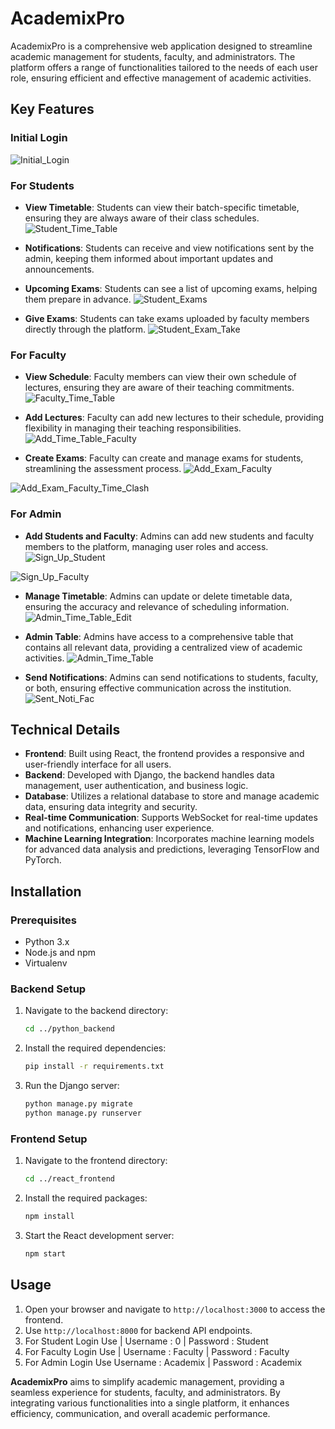 # AcademixPro

AcademixPro is a comprehensive web application designed to streamline academic management for students, faculty, and administrators. The platform offers a range of functionalities tailored to the needs of each user role, ensuring efficient and effective management of academic activities.

## Key Features

### Initial Login
![Initial_Login](https://github.com/user-attachments/assets/71d7c2e9-dcf5-4bfd-a682-697442ea5828)

### For Students
- **View Timetable**: Students can view their batch-specific timetable, ensuring they are always aware of their class schedules.
![Student_Time_Table](https://github.com/user-attachments/assets/d6001124-95f7-44e6-a537-61466acbcb33)

- **Notifications**: Students can receive and view notifications sent by the admin, keeping them informed about important updates and announcements.

- **Upcoming Exams**: Students can see a list of upcoming exams, helping them prepare in advance.
![Student_Exams](https://github.com/user-attachments/assets/a6737d21-3542-4731-8c5c-7a8da8bfbace)

- **Give Exams**: Students can take exams uploaded by faculty members directly through the platform.
![Student_Exam_Take](https://github.com/user-attachments/assets/5fe55edc-c890-4fe6-a179-022b18a7a20a)

### For Faculty
- **View Schedule**: Faculty members can view their own schedule of lectures, ensuring they are aware of their teaching commitments.
![Faculty_Time_Table](https://github.com/user-attachments/assets/06fed4e3-907f-4f68-b945-fa6b8d6aa841)

- **Add Lectures**: Faculty can add new lectures to their schedule, providing flexibility in managing their teaching responsibilities.
![Add_Time_Table_Faculty](https://github.com/user-attachments/assets/fad0ee92-2050-4c03-88ea-3d3a0fa58749)

- **Create Exams**: Faculty can create and manage exams for students, streamlining the assessment process.
![Add_Exam_Faculty](https://github.com/user-attachments/assets/d38bab93-0dd3-4bd4-b2b6-b256f99e55b9)

![Add_Exam_Faculty_Time_Clash](https://github.com/user-attachments/assets/6bb0ee2a-0b5b-47af-a6fd-b886d9688246)

### For Admin
- **Add Students and Faculty**: Admins can add new students and faculty members to the platform, managing user roles and access.
![Sign_Up_Student](https://github.com/user-attachments/assets/1c43f30b-9641-40c7-bda4-157859800c55)

![Sign_Up_Faculty](https://github.com/user-attachments/assets/a75a4775-4d7d-40ca-9ca8-cb3745dd0e28)

- **Manage Timetable**: Admins can update or delete timetable data, ensuring the accuracy and relevance of scheduling information.
![Admin_Time_Table_Edit](https://github.com/user-attachments/assets/5e5fc9ac-2495-4dee-a54f-2e3f2ecfb426)

- **Admin Table**: Admins have access to a comprehensive table that contains all relevant data, providing a centralized view of academic activities.
![Admin_Time_Table](https://github.com/user-attachments/assets/27a9cd44-e84a-4e4b-bdfa-ab9868716eb8)

- **Send Notifications**: Admins can send notifications to students, faculty, or both, ensuring effective communication across the institution.
![Sent_Noti_Fac](https://github.com/user-attachments/assets/e0540609-a465-4781-b124-82f3b04310b7)

## Technical Details

- **Frontend**: Built using React, the frontend provides a responsive and user-friendly interface for all users.
- **Backend**: Developed with Django, the backend handles data management, user authentication, and business logic.
- **Database**: Utilizes a relational database to store and manage academic data, ensuring data integrity and security.
- **Real-time Communication**: Supports WebSocket for real-time updates and notifications, enhancing user experience.
- **Machine Learning Integration**: Incorporates machine learning models for advanced data analysis and predictions, leveraging TensorFlow and PyTorch.

## Installation

### Prerequisites
- Python 3.x
- Node.js and npm
- Virtualenv

### Backend Setup

1. Navigate to the backend directory:
    ```sh
    cd ../python_backend
    ```
    
2. Install the required dependencies:
    ```sh
    pip install -r requirements.txt
    ```

3. Run the Django server:
    ```sh
    python manage.py migrate
    python manage.py runserver
    ```

### Frontend Setup
1. Navigate to the frontend directory:
    ```sh
    cd ../react_frontend
    ```

2. Install the required packages:
    ```sh
    npm install
    ```

3. Start the React development server:
    ```sh
    npm start
    ```

## Usage

1. Open your browser and navigate to `http://localhost:3000` to access the frontend.
2. Use `http://localhost:8000` for backend API endpoints.
3. For Student Login Use | Username : 0 | Password : Student
4. For Faculty Login Use | Username : Faculty | Password : Faculty
5. For Admin Login Use Username : Academix | Password : Academix

**AcademixPro** aims to simplify academic management, providing a seamless experience for students, faculty, and administrators. By integrating various functionalities into a single platform, it enhances efficiency, communication, and overall academic performance.

